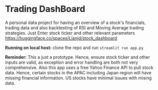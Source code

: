 # Trading DashBoard
A personal data project for having an overview of a stock's financials, trading data and also backtesting of RSI and Moving Average trading strategies. 
Just Enter stock ticker and other relevant parameters
https://huggingface.co/spaces/Lianjd/stock_dashboard

**Running on local host:**
clone the repo and run `streamlit run app.py`


**Reminder:**
This a just a prototype. Hence, ensure stock ticker and other inputs are valid, as exception and error handling are both not very comprehensive.
Also this app uses a free Yahoo Finance API to pull stock data. Hence, certain stocks in the APAC including Japan region will have missing financial information.
US stocks have minimal issues with mising data. 


